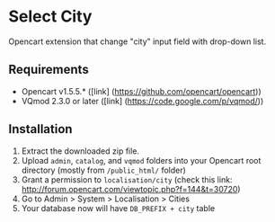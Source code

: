Select City
===========

Opencart extension that change "city" input field with drop-down list.

Requirements
------------

* Opencart v1.5.5.* ([link] (https://github.com/opencart/opencart))
* VQmod 2.3.0 or later ([link] (https://code.google.com/p/vqmod/))

Installation
------------

1. Extract the downloaded zip file.
2. Upload `admin`, `catalog`, and `vqmod` folders into your Opencart root directory (mostly from `/public_html/` folder)
3. Grant a permission to `localisation/city` (check this link: http://forum.opencart.com/viewtopic.php?f=144&t=30720)
4. Go to Admin > System > Localisation > Cities
5. Your database now will have `DB_PREFIX + city` table